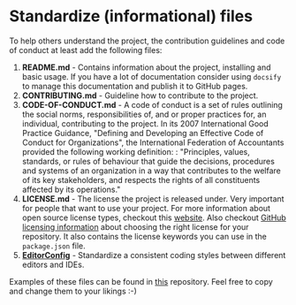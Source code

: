 # Standardize (informational) files  
  
To help others understand the project, the contribution guidelines and code of conduct at least add the following files:  
  
1. **README.md** - Contains information about the project, installing and basic usage. If you have a lot of documentation consider using `docsify` to manage this documentation and publish it to GitHub pages.  
2. **CONTRIBUTING.md** - Guideline how to contribute to the project.  
3. **CODE-OF-CONDUCT.md** - A code of conduct is a set of rules outlining the social norms, responsibilities of, and or proper practices for, an individual, contributing to the project. In its 2007 International Good Practice Guidance, "Defining and Developing an Effective Code of Conduct for Organizations", the International Federation of Accountants provided the following working definition: : "Principles, values, standards, or rules of behaviour that guide the decisions, procedures and systems of an organization in a way that contributes to the welfare of its key stakeholders, and respects the rights of all constituents affected by its operations."
4. **LICENSE.md** - The license the project is released under. Very important for people that want to use your project. For more information about open source license types, checkout this [website](https://choosealicense.com/). Also checkout [GitHub licensing information](https://help.github.com/articles/licensing-a-repository/) about choosing the right license for your repository. It also contains the license keywords you can use in the `package.json` file.  
5. **[EditorConfig](http://EditorConfig.org)** - Standardize a consistent coding styles between different editors and IDEs.

Examples of these files can be found in [this](https://github.com/nidkil/setup-os-repo) repository. Feel free to copy and change them to your likings :-)
